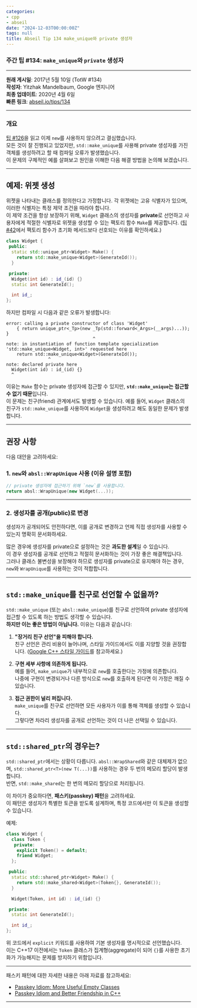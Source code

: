 ```yaml
---
categories:
- cpp
- abseil
date: "2024-12-03T00:00:00Z"
tags: null
title: Abseil Tip 134 make_unique와 private 생성자
---
```



### 주간 팁 #134: <code>make_unique</code>와 <code>private</code> 생성자

---

**원래 게시일**: 2017년 5월 10일 (TotW #134)  
**작성자**: Yitzhak Mandelbaum, Google 엔지니어  
**최종 업데이트**: 2020년 4월 6일  
**빠른 링크**: [abseil.io/tips/134](https://abseil.io/tips/134)

---

### 개요

[팁 #126](/tips/126)을 읽고 이제 `new`를 사용하지 않으려고 결심했습니다.  
모든 것이 잘 진행되고 있었지만, `std::make_unique`를 사용해 private 생성자를 가진 객체를 생성하려고 할 때 컴파일 오류가 발생했습니다.  
이 문제의 구체적인 예를 살펴보고 원인을 이해한 다음 해결 방법을 논의해 보겠습니다.

---

## 예제: 위젯 생성

위젯을 나타내는 클래스를 정의한다고 가정합니다. 각 위젯에는 고유 식별자가 있으며, 이러한 식별자는 특정 제약 조건을 따라야 합니다.  
이 제약 조건을 항상 보장하기 위해, `Widget` 클래스의 생성자를 **private**로 선언하고 사용자에게 적절한 식별자로 위젯을 생성할 수 있는 팩토리 함수 `Make`를 제공합니다. ([팁 #42](/tips/42)에서 팩토리 함수가 초기화 메서드보다 선호되는 이유를 확인하세요.)

```cpp
class Widget {
 public:
  static std::unique_ptr<Widget> Make() {
    return std::make_unique<Widget>(GenerateId());
  }

 private:
  Widget(int id) : id_(id) {}
  static int GenerateId();

  int id_;
};
```

하지만 컴파일 시 다음과 같은 오류가 발생합니다:

```plaintext
error: calling a private constructor of class 'Widget'
    { return unique_ptr<_Tp>(new _Tp(std::forward<_Args>(__args)...)); }
                                 ^
note: in instantiation of function template specialization
'std::make_unique<Widget, int>' requested here
    return std::make_unique<Widget>(GenerateId());
                ^
note: declared private here
  Widget(int id) : id_(id) {}
  ^
```

이유는 `Make` 함수는 private 생성자에 접근할 수 있지만, **`std::make_unique`는 접근할 수 없기 때문**입니다.  
이 문제는 친구(friend) 관계에서도 발생할 수 있습니다. 예를 들어, `Widget` 클래스의 친구가 `std::make_unique`를 사용하여 `Widget`을 생성하려고 해도 동일한 문제가 발생합니다.

---

## 권장 사항

다음 대안을 고려하세요:

### 1. `new`와 `absl::WrapUnique` 사용 (이유 설명 포함)

```cpp
// private 생성자에 접근하기 위해 `new`를 사용합니다.
return absl::WrapUnique(new Widget(...));
```

---

### 2. 생성자를 공개(public)로 변경

생성자가 공개되어도 안전하다면, 이를 공개로 변경하고 언제 직접 생성자를 사용할 수 있는지 명확히 문서화하세요.  

많은 경우에 생성자를 private으로 설정하는 것은 **과도한 설계**일 수 있습니다.  
이 경우 생성자를 공개로 선언하고 적절히 문서화하는 것이 가장 좋은 해결책입니다.  
그러나 클래스 불변성을 보장해야 하므로 생성자를 private으로 유지해야 하는 경우, `new`와 `WrapUnique`를 사용하는 것이 적합합니다.

---

## `std::make_unique`를 친구로 선언할 수 없을까?

`std::make_unique` (또는 `absl::make_unique`)를 친구로 선언하여 private 생성자에 접근할 수 있도록 하는 방법도 생각할 수 있습니다.  
**하지만 이는 좋은 방법이 아닙니다.** 이유는 다음과 같습니다:

1. **"장거리 친구 선언"을 피해야 합니다.**  
   친구 선언은 관리 비용이 늘어나며, 스타일 가이드에서도 이를 지양할 것을 권장합니다. ([Google C++ 스타일 가이드](https://google.github.io/styleguide/cppguide.html#Friends)를 참고하세요.)

2. **구현 세부 사항에 의존하게 됩니다.**  
   예를 들어, `make_unique`가 내부적으로 `new`를 호출한다는 가정에 의존합니다.  
   나중에 구현이 변경되거나 다른 방식으로 `new`를 호출하게 된다면 이 가정은 깨질 수 있습니다.

3. **접근 권한이 널리 퍼집니다.**  
   `make_unique`를 친구로 선언하면 모든 사용자가 이를 통해 객체를 생성할 수 있습니다.  
   그렇다면 차라리 생성자를 공개로 선언하는 것이 더 나은 선택일 수 있습니다.

---

## `std::shared_ptr`의 경우는?

`std::shared_ptr`에서는 상황이 다릅니다. `absl::WrapShared`와 같은 대체제가 없으며, `std::shared_ptr<T>(new T(...))`를 사용하는 경우 두 번의 메모리 할당이 발생합니다.  
반면, `std::make_shared`는 한 번의 메모리 할당으로 처리됩니다.  

이 차이가 중요하다면, **패스키(passkey) 패턴**을 고려하세요.  
이 패턴은 생성자가 특별한 토큰을 받도록 설계하며, 특정 코드에서만 이 토큰을 생성할 수 있습니다.

예제:

```cpp
class Widget {
  class Token {
   private:
    explicit Token() = default;
    friend Widget;
  };

 public:
  static std::shared_ptr<Widget> Make() {
    return std::make_shared<Widget>(Token{}, GenerateId());
  }

  Widget(Token, int id) : id_(id) {}

 private:
  static int GenerateId();

  int id_;
};
```

위 코드에서 `explicit` 키워드를 사용하여 기본 생성자를 명시적으로 선언했습니다.  
이는 C++17 이전에서는 `Token` 클래스가 집계형(aggregate)이 되어 `{}`를 사용한 초기화가 가능해지는 문제를 방지하기 위함입니다.

---

패스키 패턴에 대한 자세한 내용은 아래 자료를 참고하세요:

- [Passkey Idiom: More Useful Empty Classes](https://arne-mertz.de/2016/10/passkey-idiom/)  
- [Passkey Idiom and Better Friendship in C++](http://www.spiria.com/en/blog/desktop-software/passkey-idiom-and-better-friendship-c)

---